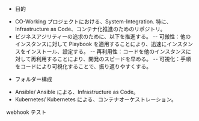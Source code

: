 - 目的

* CO-Working プロジェクトにおける、System-Integration. 特に、Infrastructure as Code、コンテナ化推進のためのリポジトリ。
* ビジネスアジリティーの追求のために、以下を推進する。
  -- 可搬性：他のインスタンスに対して Playbook を適用することにより、迅速にインスタンスをインストール、設定する。
  -- 再利用性：コードを他のインスタンスに対して再利用することにより、開発のスピードを早める。
  -- 可視化：手順をコードにより可視化することで、振り返りやすくする。

- フォルダー構成

* Ansible/
  Ansible による、Infrastructure as Code。
* Kubernetes/
  Kubernetes による、コンテナオーケストレーション。

webhook テスト

#
